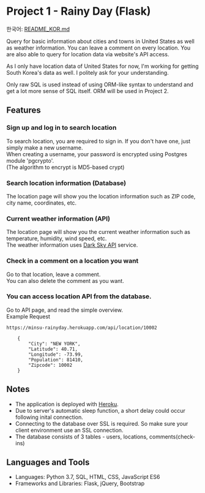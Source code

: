 # Project 1 - Rainy Day (Flask)

한국어: [README_KOR.md](https://github.com/syntaxkim/project1/blob/master/README_KOR.md)

Query for basic information about cities and towns in United States as well as weather information. You can leave a comment on every location. You are also able to query for location data via website's API access.

As I only have location data of United States for now, I'm working for getting South Korea's data as well. I politely ask for your understanding.

Only raw SQL is used instead of using ORM-like syntax to understand and get a lot more sense of SQL itself. ORM will be used in Project 2.


## Features

### Sign up and log in to search location
To search location, you are required to sign in. If you don't have one, just simply make a new username.\
When creating a username, your password is encrypted using Postgres module 'pgcrypto'.\
(The algorithm to encrypt is MD5-based crypt)

### Search location information (Database)
The location page will show you the location information such as ZIP code, city name, coordinates, etc.

### Current weather information (API)
The location page will show you the current weather information such as temperature, humidity, wind speed, etc.\
The weather information uses [Dark Sky API](https://darksky.net/dev) service.

### Check in a comment on a location you want
Go to that location, leave a comment.\
You can also delete the comment as you want.

### You can access location API from the database.
Go to API page, and read the simple overview.\
Example Request
```
https://minsu-rainyday.herokuapp.com/api/location/10002

    {
        "City": "NEW YORK", 
        "Latitude": 40.71, 
        "Longitude": -73.99, 
        "Population": 81410, 
        "Zipcode": 10002
    }

```
## Notes
* The application is deployed with [Heroku](https://www.heroku.com).
* Due to server's automatic sleep function, a short delay could occur following inital connection.
* Connecting to the database over SSL is required. So make sure your client environment use an SSL connection.
* The database consists of 3 tables - users, locations, comments(check-ins)

## Languages and Tools
* Languages: Python 3.7, SQL, HTML, CSS, JavaScript ES6
* Frameworks and Libraries: Flask, jQuery, Bootstrap

